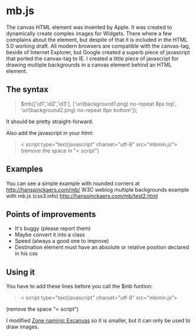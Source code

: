 mb.js
======

The canvas HTML element was invented by Apple. It was created to dynamically create complex images for Widgets. There where a few complains about the element, but despite of that it is included in the HTML 5.0 working draft. All modern browsers are compatible with the canvas-tag, beside of Internet Explorer, but Google created a superb piece of javascript that ported the canvas-tag to IE. I created a little piece of javascript for drawing multiple backgrounds in a canvas element behind an HTML element. 

The syntax
----------
> $mb(['id1','id2','id3'],
> 	['url(background1.png) no-repeat 8px top',
> 	'url(background2.png) no-repeat 8px bottom']);	
	
It should be pretty straight-forward.

Also add the javascript in your html:
> <!--[if IE]>
>	<script type="text/javascript" charset="utf-8" src="changed_excanvas_compressed.js"></script> 
> <![endif]-->
> < script type="text/javascript" charset="utf-8" src="mbmin.js"></script>
(remove the space in "< script")

Examples
---------
You can see a simple example with rounded corners at http://hanspinckaers.com/mb/
W3C weblog multiple backgrounds example with mb.js (css3.info) http://hanspinckaers.com/mb/test2.html

Points of improvements
----------------------
- It's buggy (please report them)
- Maybe convert it into a class
- Speed (always a good one to improve)
- Destination element must have an absolute or relative position declared in his css

Using it
---------
You have to add these lines before you call the $mb funtion:

> <!--[if IE]>
> 	<script type="text/javascript" charset="utf-8" src="changed_excanvas-compressed.js"></script> 
> <![endif]-->
> < script type="text/javascript" charset="utf-8" src="mbmin.js"></script> 

(remove the space "< script")

I modified [Zone naming: Excanvas](
http://code.google.com/p/explorercanvas/) so it is smaller, but it can only be used to draw images.